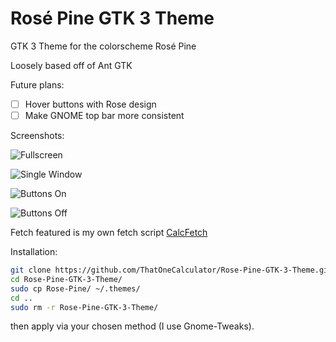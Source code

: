 # Rosé Pine GTK 3 Theme
 GTK 3 Theme for the colorscheme Rosé Pine

Loosely based off of Ant GTK

Future plans:

- [ ] Hover buttons with Rose design
- [ ] Make GNOME top bar more consistent

Screenshots:

![Fullscreen](https://cdn.discordapp.com/attachments/635625917623828520/750116874980818964/unknown.png)

![Single Window](https://camo.githubusercontent.com/34fc850da9909e0e684090da38b7d1c5ee07968a/68747470733a2f2f692e696d6775722e636f6d2f746c5a743158382e706e67)

![Buttons On](https://i.imgur.com/liNeNpf.png)

![Buttons Off](https://i.imgur.com/xYurQaL.png)

Fetch featured is my own fetch script [CalcFetch](https://github.com/ThatOneCalculator/CalcFetch/)

Installation:

```sh
git clone https://github.com/ThatOneCalculator/Rose-Pine-GTK-3-Theme.git
cd Rose-Pine-GTK-3-Theme/
sudo cp Rose-Pine/ ~/.themes/
cd ..
sudo rm -r Rose-Pine-GTK-3-Theme/
```



then apply via your chosen method (I use Gnome-Tweaks). 